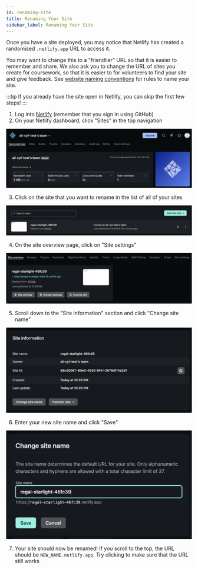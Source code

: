 ```yaml
---
id: renaming-site
title: Renaming Your Site
sidebar_label: Renaming Your Site
---
```


Once you have a site deployed, you may notice that Netlify has created a randomised `.netlify.app` URL to access it.

You may want to change this to a "friendlier" URL so that it is easier to remember and share. We also ask you to change the URL of sites you create for coursework, so that it is easier to for volunteers to find your site and give feedback. See [website naming conventions](./site-naming-conventions) for rules to name your site.

:::tip
If you already have the site open in Netlify, you can skip the first few steps!
:::

1. Log into [Netlify](https://www.netlify.com/) (remember that you sign in using GitHub)
2. On your Netlify dashboard, click "Sites" in the top navigation

![Netlify dashboard](./assets/renaming-site/01-netlify-dashboard.png)

3. Click on the site that you want to rename in the list of all of your sites

![List of your Netlify sites](./assets/renaming-site/02-list-of-sites.png)

4. On the site overview page, click on "Site settings"

![Site overview page](./assets/renaming-site/03-site-overview.png)

5. Scroll down to the "Site information" section and click "Change site name"

![Site information in site settings](./assets/renaming-site/04-site-settings.png)

6. Enter your new site name and click "Save"

![Site name input](./assets/renaming-site/05-site-name-input.png)

7. Your site should now be renamed! If you scroll to the top, the URL should be `NEW_NAME.netlify.app`. Try clicking to make sure that the URL still works
